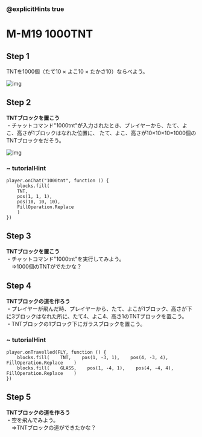 ### @explicitHints true

# M-M19 1000TNT

## Step 1
TNTを1000個（たて10 × よこ10 × たかさ10）ならべよう。

![img](https://teck89.xsrv.jp/MEE_tutorial/img/M-M19.jpg)


## Step 2
**TNTブロックを置こう**  
・チャットコマンド"1000tnt"が入力されたとき、プレイヤーから、たて、よこ、高さが1ブロックはなれた位置に、 たて、よこ、高さが10×10×10=1000個のTNTブロックをだそう。

![img](https://teck89.xsrv.jp/MEE_tutorial/img/M-M19_1.png)


### ~ tutorialHint
```blocks
player.onChat("1000tnt", function () {
    blocks.fill(
    TNT,
    pos(1, 1, 1),
    pos(10, 10, 10),
    FillOperation.Replace
    )
})
```

## Step 3
**TNTブロックを置こう**  
・チャットコマンド"1000tnt"を実行してみよう。  
　⇒1000個のTNTがでたかな？ 

## Step 4
**TNTブロックの道を作ろう**  
・プレイヤーが飛んだ時、プレイヤーから、たて、よこが1ブロック、高さが下に3ブロックはなれた所に、たて4、よこ4、高さ1のTNTブロックを置こう。  
・TNTブロックの1ブロック下にガラスブロックを置こう。 

### ~ tutorialHint
```blocks
player.onTravelled(FLY, function () {
    blocks.fill(    TNT,    pos(1, -3, 1),    pos(4, -3, 4),    FillOperation.Replace    )
    blocks.fill(    GLASS,    pos(1, -4, 1),    pos(4, -4, 4),    FillOperation.Replace    )
})
```

## Step 5
**TNTブロックの道を作ろう**  
・空を飛んでみよう。  
　⇒TNTブロックの道ができたかな？ 
